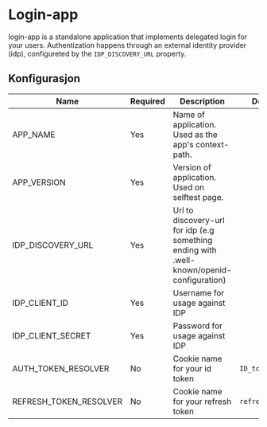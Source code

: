 # Login-app

login-app is a standalone application that implements delegated login for your users.
Authentization happens through an external identity provider (idp), configureted by the `IDP_DISCOVERY_URL` property.

## Konfigurasjon
| Name                   | Required | Description                                                                               | Default         |
|------------------------|----------|-------------------------------------------------------------------------------------------|-----------------|
| APP_NAME               | Yes      | Name of application. Used as the app's context-path.                                      |                 |
| APP_VERSION            | Yes      | Version of application. Used on selftest page.                                            |                 |
| IDP_DISCOVERY_URL      | Yes      | Url to discovery-url for idp (e.g something ending with .well-known/openid-configuration) |                 |
| IDP_CLIENT_ID          | Yes      | Username for usage against IDP                                                            |                 |
| IDP_CLIENT_SECRET      | Yes      | Password for usage against IDP                                                            |                 |
| AUTH_TOKEN_RESOLVER    | No       | Cookie name for your id token                                                             | `ID_token`      |
| REFRESH_TOKEN_RESOLVER | No       | Cookie name for your refresh token                                                        | `refresh_token` |